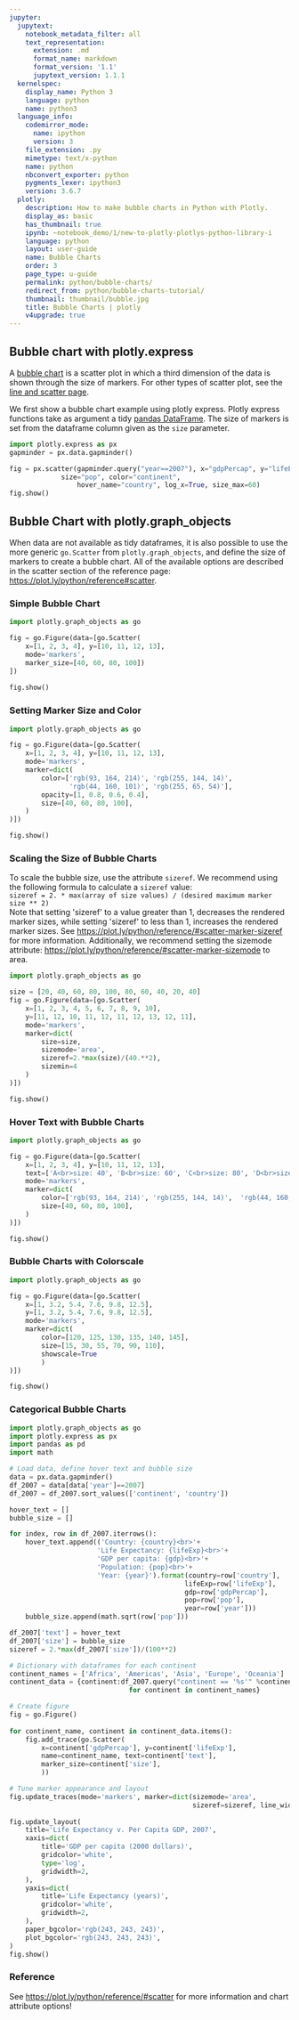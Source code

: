```yaml
---
jupyter:
  jupytext:
    notebook_metadata_filter: all
    text_representation:
      extension: .md
      format_name: markdown
      format_version: '1.1'
      jupytext_version: 1.1.1
  kernelspec:
    display_name: Python 3
    language: python
    name: python3
  language_info:
    codemirror_mode:
      name: ipython
      version: 3
    file_extension: .py
    mimetype: text/x-python
    name: python
    nbconvert_exporter: python
    pygments_lexer: ipython3
    version: 3.6.7
  plotly:
    description: How to make bubble charts in Python with Plotly.
    display_as: basic
    has_thumbnail: true
    ipynb: ~notebook_demo/1/new-to-plotly-plotlys-python-library-i
    language: python
    layout: user-guide
    name: Bubble Charts
    order: 3
    page_type: u-guide
    permalink: python/bubble-charts/
    redirect_from: python/bubble-charts-tutorial/
    thumbnail: thumbnail/bubble.jpg
    title: Bubble Charts | plotly
    v4upgrade: true
---
```


## Bubble chart with plotly.express

A [bubble chart](https://en.wikipedia.org/wiki/Bubble_chart) is a scatter plot in which a third dimension of the data is shown through the size of markers. For other types of scatter plot, see the [line and scatter page](https://plot.ly/python/line-and-scatter/).

We first show a bubble chart example using plotly express. Plotly express functions take as argument a tidy [pandas DataFrame](https://pandas.pydata.org/pandas-docs/stable/getting_started/10min.html). The size of markers is set from the dataframe column given as the `size` parameter.

```python
import plotly.express as px
gapminder = px.data.gapminder()

fig = px.scatter(gapminder.query("year==2007"), x="gdpPercap", y="lifeExp", 
	         size="pop", color="continent",
                 hover_name="country", log_x=True, size_max=60)
fig.show()
```

## Bubble Chart with plotly.graph_objects

When data are not available as tidy dataframes, it is also possible to use the more generic `go.Scatter` from `plotly.graph_objects`, and define the size of markers to create a bubble chart. All of the available options are described in the scatter section of the reference page: https://plot.ly/python/reference#scatter.

### Simple Bubble Chart

```python
import plotly.graph_objects as go

fig = go.Figure(data=[go.Scatter(
    x=[1, 2, 3, 4], y=[10, 11, 12, 13],
    mode='markers',
    marker_size=[40, 60, 80, 100])
])
                      
fig.show()
```

### Setting Marker Size and Color

```python
import plotly.graph_objects as go

fig = go.Figure(data=[go.Scatter(
    x=[1, 2, 3, 4], y=[10, 11, 12, 13],
    mode='markers',
    marker=dict(
        color=['rgb(93, 164, 214)', 'rgb(255, 144, 14)',
               'rgb(44, 160, 101)', 'rgb(255, 65, 54)'],
        opacity=[1, 0.8, 0.6, 0.4],
        size=[40, 60, 80, 100],
    )
)])

fig.show()
```

### Scaling the Size of Bubble Charts
To scale the bubble size, use the attribute `sizeref`. We recommend using the following formula to calculate a `sizeref` value:<br>
`sizeref = 2. * max(array of size values) / (desired maximum marker size ** 2)`<br>
Note that setting 'sizeref' to a value greater than 1, decreases the rendered marker sizes, while setting 'sizeref' to less than 1, increases the rendered marker sizes. See https://plot.ly/python/reference/#scatter-marker-sizeref for more information.
Additionally, we recommend setting the sizemode attribute: https://plot.ly/python/reference/#scatter-marker-sizemode to area.

```python
import plotly.graph_objects as go

size = [20, 40, 60, 80, 100, 80, 60, 40, 20, 40]
fig = go.Figure(data=[go.Scatter(
    x=[1, 2, 3, 4, 5, 6, 7, 8, 9, 10],
    y=[11, 12, 10, 11, 12, 11, 12, 13, 12, 11],
    mode='markers',
    marker=dict(
        size=size,
        sizemode='area',
        sizeref=2.*max(size)/(40.**2),
        sizemin=4
    )
)])

fig.show()
```

### Hover Text with Bubble Charts

```python
import plotly.graph_objects as go

fig = go.Figure(data=[go.Scatter(
    x=[1, 2, 3, 4], y=[10, 11, 12, 13],
    text=['A<br>size: 40', 'B<br>size: 60', 'C<br>size: 80', 'D<br>size: 100'],
    mode='markers',
    marker=dict(
        color=['rgb(93, 164, 214)', 'rgb(255, 144, 14)',  'rgb(44, 160, 101)', 'rgb(255, 65, 54)'],
        size=[40, 60, 80, 100],
    )
)])

fig.show()
```

### Bubble Charts with Colorscale

```python
import plotly.graph_objects as go

fig = go.Figure(data=[go.Scatter(
    x=[1, 3.2, 5.4, 7.6, 9.8, 12.5],
    y=[1, 3.2, 5.4, 7.6, 9.8, 12.5],
    mode='markers',
    marker=dict(
        color=[120, 125, 130, 135, 140, 145],
        size=[15, 30, 55, 70, 90, 110],
        showscale=True
        )
)])

fig.show()
```

### Categorical Bubble Charts

```python
import plotly.graph_objects as go
import plotly.express as px
import pandas as pd
import math

# Load data, define hover text and bubble size
data = px.data.gapminder()
df_2007 = data[data['year']==2007]
df_2007 = df_2007.sort_values(['continent', 'country'])

hover_text = []
bubble_size = []

for index, row in df_2007.iterrows():
    hover_text.append(('Country: {country}<br>'+
                      'Life Expectancy: {lifeExp}<br>'+
                      'GDP per capita: {gdp}<br>'+
                      'Population: {pop}<br>'+
                      'Year: {year}').format(country=row['country'],
                                            lifeExp=row['lifeExp'],
                                            gdp=row['gdpPercap'],
                                            pop=row['pop'],
                                            year=row['year']))
    bubble_size.append(math.sqrt(row['pop']))

df_2007['text'] = hover_text
df_2007['size'] = bubble_size
sizeref = 2.*max(df_2007['size'])/(100**2)

# Dictionary with dataframes for each continent
continent_names = ['Africa', 'Americas', 'Asia', 'Europe', 'Oceania']
continent_data = {continent:df_2007.query("continent == '%s'" %continent) 
                              for continent in continent_names}

# Create figure
fig = go.Figure()
        
for continent_name, continent in continent_data.items():
    fig.add_trace(go.Scatter(
        x=continent['gdpPercap'], y=continent['lifeExp'],
        name=continent_name, text=continent['text'],
        marker_size=continent['size'],
        ))

# Tune marker appearance and layout
fig.update_traces(mode='markers', marker=dict(sizemode='area', 
                                              sizeref=sizeref, line_width=2))
                       
fig.update_layout(
    title='Life Expectancy v. Per Capita GDP, 2007',
    xaxis=dict(
        title='GDP per capita (2000 dollars)',
        gridcolor='white',
        type='log',
        gridwidth=2,
    ),
    yaxis=dict(
        title='Life Expectancy (years)',
        gridcolor='white',
        gridwidth=2,
    ),
    paper_bgcolor='rgb(243, 243, 243)',
    plot_bgcolor='rgb(243, 243, 243)',
)
fig.show()
```

### Reference
See https://plot.ly/python/reference/#scatter for more information and chart attribute options!